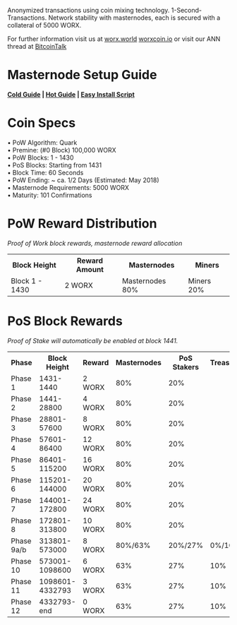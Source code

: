  Anonymized transactions using coin mixing technology. 1-Second-Transactions. Network stability with masternodes, each is secured with a collateral of 5000 WORX.

For further information visit us at [worx.world](https://worx.world/) [worxcoin.io](https://worxcoin.io/) or visit our ANN thread at [BitcoinTalk](TBA)

# Masternode Setup Guide  
**[Cold Guide](http://worx.world/assets/setupguides/Cold_Wallet_Guide.pdf) | [Hot Guide](http://worx.world/assets/setupguides/Hot_Wallet_Guide.pdf) | [Easy Install Script](https://github.com/WG91/WorxInstaller/blob/master/README.md)**

# Coin Specs

• PoW Algorithm: Quark  
• Premine: (#0 Block) 100,000 WORX  
• PoW Blocks: 1 - 1430  
• PoS Blocks: Starting from 1431  
• Block Time: 60 Seconds  
• PoW Ending: ~ ca. 1/2 Days (Estimated: May 2018)  
• Masternode Requirements: 5000 WORX  
• Maturity: 101 Confirmations  

# PoW Reward Distribution

_Proof of Work block rewards, masternode reward allocation_

<table>
<tr><th>Block Height</th><th>Reward Amount</th><th>Masternodes</th><th>Miners</th></tr>
<tr><td>Block 1 - 1430</td><td>2 WORX</td><td>Masternodes 80%</td><td>Miners 20%</td></tr>
</table>

# PoS Block Rewards

_Proof of Stake will automatically be enabled at block 1441._

<table>
  <tr>
    <th>Phase</th>
    <th>Block Height</th>
    <th>Reward</th>
    <th>Masternodes</th>
    <th>PoS Stakers</th>
    <th>Treasury</th>
  </tr>
<tr>
    <td>Phase 1</td>
    <td>1431-1440</td>
    <td>2 WORX</td>
    <td>80%</td>
    <td>20%</td>
    <td></td>
  </tr>
  <tr>
    <td>Phase 2</td>
    <td>1441-28800</td>
    <td>4 WORX</td>
    <td>80%</td>
    <td>20%</td>
       <td></td>
  </tr>
  <tr>
    <td>Phase 3</td>
    <td>28801-57600</td>
    <td>8 WORX</td>
    <td>80%</td>
    <td>20%</td>
       <td></td>
  </tr>
  <tr>
    <td>Phase 4</td>
    <td>57601-86400</td>
    <td>12 WORX</td>
    <td>80%</td>
    <td>20%</td>
       <td></td>
  </tr>
  <tr>
    <td>Phase 5</td>
    <td>86401-115200</td>
    <td>16 WORX</td>
    <td>80%</td>
    <td>20%</td>
       <td></td>
  </tr>
  <tr>
    <td>Phase 6</td>
    <td>115201-144000</td>
    <td>20 WORX</td>
    <td>80%</td>
    <td>20%</td>
       <td></td>
  </tr>
  <tr>
    <td>Phase 7</td>
    <td>144001-172800</td>
    <td>24 WORX</td>
    <td>80%</td>
    <td>20%</td>
       <td></td>
  </tr>
  <tr>
    <td>Phase 8</td>
    <td>172801-313800</td>
    <td>10 WORX</td>
    <td>80%</td>
    <td>20%</td>
       <td></td>
  </tr>
  <tr>
    <td>Phase 9a/b</td>
    <td>313801-573000</td>
    <td>8 WORX</td>
    <td>80%/63%</td>
    <td>20%/27%</td>
    <td>0%/10%</td>
  </tr>
   <tr>
    <td>Phase 10</td>
    <td>573001-1098600</td>
    <td>6 WORX</td>
    <td>63%</td>
    <td>27%</td>
    <td>10%</td>
  </tr>
  <tr>
    <td>Phase 11</td>
    <td>1098601-4332793</td>
    <td>3 WORX</td>
    <td>63%</td>
    <td>27%</td>
    <td>10%</td>
  </tr>
  <tr>
    <td>Phase 12</td>
    <td>4332793-end</td>
    <td>0 WORX</td>
    <td>63%</td>
    <td>27%</td>
    <td>10%</td>
  </tr>
</table>
